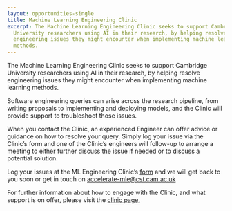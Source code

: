 ```yaml
---
layout: opportunities-single
title: Machine Learning Engineering Clinic
excerpt: The Machine Learning Engineering Clinic seeks to support Cambridge
  University researchers using AI in their research, by helping resolve
  engineering issues they might encounter when implementing machine learning
  methods.
---
```

The Machine Learning Engineering Clinic seeks to support Cambridge University researchers using AI in their research, by helping resolve engineering issues they might encounter when implementing machine learning methods.

Software engineering queries can arise across the research pipeline, from writing proposals to implementing and deploying models, and the Clinic will provide support to troubleshoot those issues.

When you contact the Clinic, an experienced Engineer can offer advice or guidance on how to resolve your query. Simply log your issue via the Clinic’s form and one of the Clinic’s engineers will follow-up to arrange a meeting to either further discuss the issue if needed or to discuss a potential solution.

Log your issues at the ML Engineering Clinic’s [form](https://forms.office.com/Pages/ResponsePage.aspx?id=RQSlSfq9eUut41R7TzmG6SaVOxbmBOdAg9GzbnrB5IRUNDhIUjNCRkI0SjFaV1Y2VDRTR1pPWTNKOS4u) and we will get back to you soon or get in touch on accelerate-mle@cst.cam.ac.uk 

For further information about how to engage with the Clinic, and what support is on offer, please visit the [clinic page. ](https://acceleratescience.github.io/machine-learning-clinic)